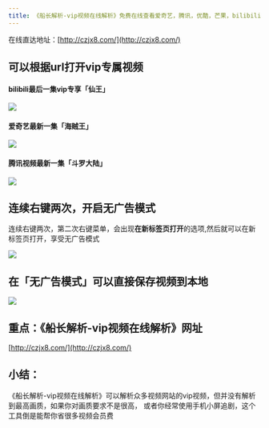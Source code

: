 ```yaml
---
title: 《船长解析-vip视频在线解析》免费在线查看爱奇艺，腾讯，优酷，芒果，bilibili  vip视频
---
```



在线直达地址：[http://czjx8.com/](http://czjx8.com/)

## 可以根据url打开vip专属视频


#### bilibili最后一集vip专享「仙王」

![](https://www.v2fy.com/asset/019-vip-movie/0008.gif)

####  爱奇艺最新一集「海贼王」

![](https://www.v2fy.com/asset/019-vip-movie/0006.gif)

#### 腾讯视频最新一集「斗罗大陆」

![](https://www.v2fy.com/asset/019-vip-movie/0002.gif)




## 连续右键两次，开启无广告模式

连续右键两次，第二次右键菜单，会出现**在新标签页打开**的选项,然后就可以在新标签页打开，享受无广告模式

![](https://www.v2fy.com/asset/019-vip-movie/0003.gif)



## 在「无广告模式」可以直接保存视频到本地



![](https://www.v2fy.com/asset/019-vip-movie/0005.gif)



## 重点：《船长解析-vip视频在线解析》网址

[http://czjx8.com/](http://czjx8.com/)





##  小结：

《船长解析-vip视频在线解析》可以解析众多视频网站的vip视频，但并没有解析到最高画质，如果你对画质要求不是很高， 或者你经常使用手机小屏追剧，这个工具倒是能帮你省很多视频会员费

